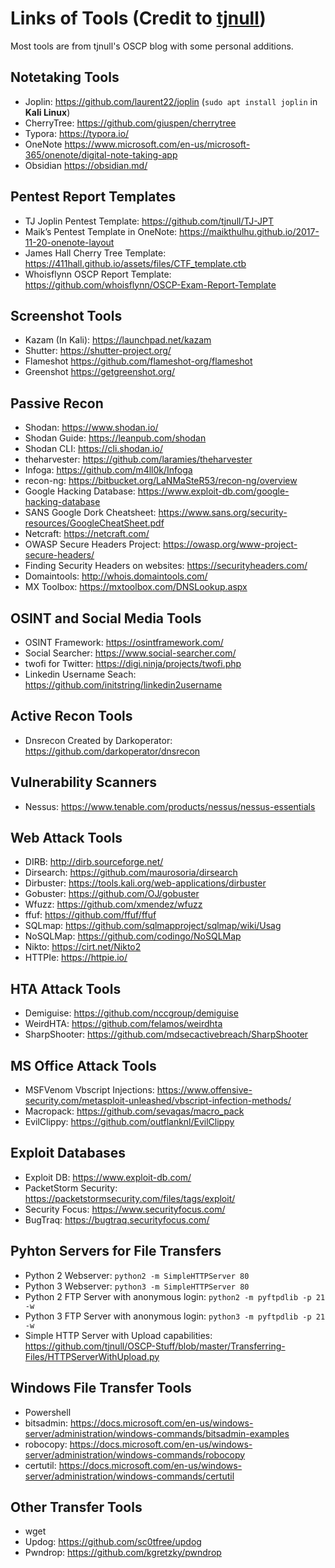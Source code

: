 # Links of Tools (Credit to [tjnull](https://github.com/tjnull))
Most tools are from tjnull's OSCP blog with some personal additions.
## Notetaking Tools
- Joplin: https://github.com/laurent22/joplin (`sudo apt install joplin` in **Kali Linux**)
- CherryTree: https://github.com/giuspen/cherrytree
- Typora: https://typora.io/
- OneNote https://www.microsoft.com/en-us/microsoft-365/onenote/digital-note-taking-app
- Obsidian https://obsidian.md/
## Pentest Report Templates
- TJ Joplin Pentest Template: https://github.com/tjnull/TJ-JPT
- Maik’s Pentest Template in OneNote: https://maikthulhu.github.io/2017-11-20-onenote-layout
- James Hall Cherry Tree Template: https://411hall.github.io/assets/files/CTF_template.ctb
- Whoisflynn OSCP Report Template: https://github.com/whoisflynn/OSCP-Exam-Report-Template
## Screenshot Tools
- Kazam (In Kali): https://launchpad.net/kazam
- Shutter: https://shutter-project.org/
- Flameshot https://github.com/flameshot-org/flameshot
- Greenshot https://getgreenshot.org/
## Passive Recon
- Shodan: https://www.shodan.io/
- Shodan Guide: https://leanpub.com/shodan
- Shodan CLI: https://cli.shodan.io/
- theharvester: https://github.com/laramies/theharvester
- Infoga: https://github.com/m4ll0k/Infoga
- recon-ng: https://bitbucket.org/LaNMaSteR53/recon-ng/overview
- Google Hacking Database: https://www.exploit-db.com/google-hacking-database
- SANS Google Dork Cheatsheet: https://www.sans.org/security-resources/GoogleCheatSheet.pdf
- Netcraft: https://netcraft.com/
- OWASP Secure Headers Project: https://owasp.org/www-project-secure-headers/
- Finding Security Headers on websites: https://securityheaders.com/
- Domaintools: http://whois.domaintools.com/
- MX Toolbox: https://mxtoolbox.com/DNSLookup.aspx
## OSINT and Social Media Tools
- OSINT Framework: https://osintframework.com/
- Social Searcher: https://www.social-searcher.com/
- twofi for Twitter: https://digi.ninja/projects/twofi.php
- Linkedin Username Seach: https://github.com/initstring/linkedin2username
## Active Recon Tools
- Dnsrecon Created by Darkoperator: https://github.com/darkoperator/dnsrecon
## Vulnerability Scanners
- Nessus: https://www.tenable.com/products/nessus/nessus-essentials
## Web Attack Tools
- DIRB: http://dirb.sourceforge.net/
- Dirsearch: https://github.com/maurosoria/dirsearch
- Dirbuster: https://tools.kali.org/web-applications/dirbuster
- Gobuster: https://github.com/OJ/gobuster
- Wfuzz: https://github.com/xmendez/wfuzz
- ffuf: https://github.com/ffuf/ffuf
- SQLmap: https://github.com/sqlmapproject/sqlmap/wiki/Usag
- NoSQLMap: https://github.com/codingo/NoSQLMap
- Nikto: https://cirt.net/Nikto2
- HTTPIe: https://httpie.io/
## HTA Attack Tools
- Demiguise: https://github.com/nccgroup/demiguise
- WeirdHTA: https://github.com/felamos/weirdhta
- SharpShooter: https://github.com/mdsecactivebreach/SharpShooter
## MS Office Attack Tools
- MSFVenom Vbscript Injections: https://www.offensive-security.com/metasploit-unleashed/vbscript-infection-methods/
- Macropack: https://github.com/sevagas/macro_pack
- EvilClippy: https://github.com/outflanknl/EvilClippy
## Exploit Databases
- Exploit DB: https://www.exploit-db.com/
- PacketStorm Security: https://packetstormsecurity.com/files/tags/exploit/
- Security Focus: https://www.securityfocus.com/
- BugTraq: https://bugtraq.securityfocus.com/
## Pyhton Servers for File Transfers
- Python 2 Webserver: `python2 -m SimpleHTTPServer 80`
- Python 3 Webserver: `python3 -m SimpleHTTPServer 80`
- Python 2 FTP Server with anonymous login: `python2 -m pyftpdlib -p 21 -w`
- Python 3 FTP Server with anonymous login: `python3 -m pyftpdlib -p 21 -w`
- Simple HTTP Server with Upload capabilities: https://github.com/tjnull/OSCP-Stuff/blob/master/Transferring-Files/HTTPServerWithUpload.py
## Windows File Transfer Tools
- Powershell
- bitsadmin: https://docs.microsoft.com/en-us/windows-server/administration/windows-commands/bitsadmin-examples
- robocopy: https://docs.microsoft.com/en-us/windows-server/administration/windows-commands/robocopy
- certutil: https://docs.microsoft.com/en-us/windows-server/administration/windows-commands/certutil
## Other Transfer Tools
-  wget
-  Updog: https://github.com/sc0tfree/updog
-  Pwndrop: https://github.com/kgretzky/pwndrop
